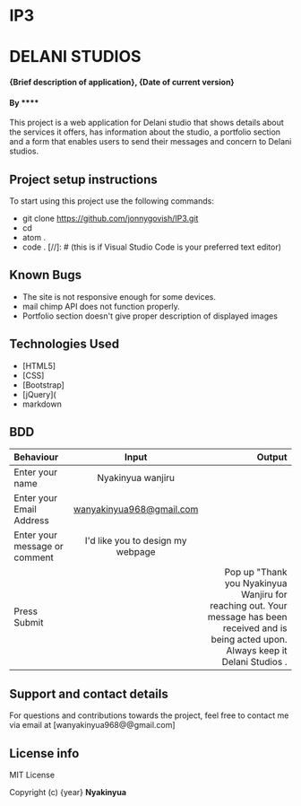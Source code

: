 # IP3
# DELANI STUDIOS
#### {Brief description of application}, {Date of current version}
#### By ****
This project is a web application for Delani studio that shows details about the services it offers, has information about the studio, a portfolio section and a form that enables users to send their messages and concern to Delani studios.
## Project setup instructions
To start using this project use the following commands:
- git clone https://github.com/jonnygovish/IP3.git
- cd 
- atom .
- code . [//]: # (this is if Visual Studio Code is your preferred text editor)

## Known Bugs
* The site is not responsive enough for some devices. 
* mail chimp API does not function properly.
* Portfolio section doesn't give proper description of displayed images
## Technologies Used
* [HTML5]
* [CSS]
* [Bootstrap]
* [jQuery](
* markdown


## BDD
| Behaviour      | Input        | Output       |
| :------------- | :----------: | -----------: |
|  Enter your name  |   Nyakinyua wanjiru |     |
| Enter your Email Address  | wanyakinyua968@gmail.com |   |
| Enter your message or comment   |  I'd like you to design my webpage     |     |
| Press Submit|     |Pop up "Thank you Nyakinyua Wanjiru for reaching out. Your message has been received and is being acted upon. Always keep it Delani Studios .|
## Support and contact details
For questions and contributions towards the project, feel free to contact me via  email at [wanyakinyua968@@gmail.com]
## License info
MIT License

Copyright (c) {year} **Nyakinyua**
  